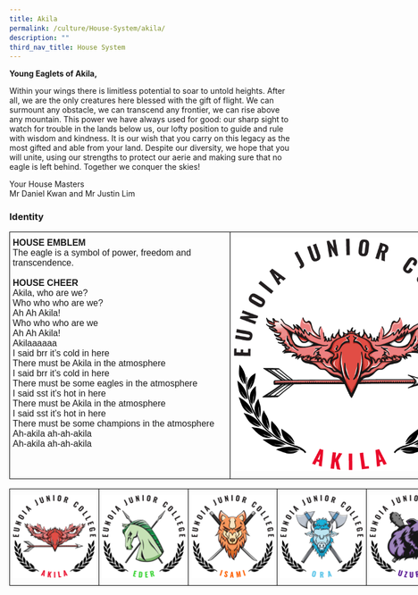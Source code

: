 ```yaml
---
title: Akila
permalink: /culture/House-System/akila/
description: ""
third_nav_title: House System
---
```

**Young Eaglets of Akila,**

Within your wings there is limitless potential to soar to untold heights. After all, we are the only creatures here blessed with the gift of flight. We can surmount any obstacle, we can transcend any frontier, we can rise above any mountain. This power we have always used for good: our sharp sight to watch for trouble in the lands below us, our lofty position to guide and rule with wisdom and kindness. It is our wish that you carry on this legacy as the most gifted and able from your land. Despite our diversity, we hope that you will unite, using our strengths to protect our aerie and making sure that no eagle is left behind. Together we conquer the skies!

Your House Masters  
Mr Daniel Kwan and Mr Justin Lim


### Identity

<style type="text/css">
.tg  {border-collapse:collapse;border-spacing:0;margin:0px auto;}
.tg td{border-color:black;border-style:solid;border-width:1px;font-family:Arial, sans-serif;font-size:14px;
  overflow:hidden;padding:10px 5px;word-break:normal;}
.tg th{border-color:black;border-style:solid;border-width:1px;font-family:Arial, sans-serif;font-size:14px;
  font-weight:normal;overflow:hidden;padding:10px 5px;word-break:normal;}
.tg .tg-x5q1{font-size:16px;text-align:left;vertical-align:top}
.tg .tg-gqad{font-size:16px;text-align:center;vertical-align:middle}
</style>
<table class="tg" style="undefined;table-layout: fixed; width: 824px">
<colgroup>
<col style="width: 395px">
<col style="width: 429px">
</colgroup>
<tbody>
  <tr>
    <td class="tg-x5q1"><span style="font-weight:bold;font-style:normal">HOUSE EMBLEM</span><br><span style="font-weight:400;font-style:normal">The eagle is a symbol of power, freedom and transcendence. </span><br><br><span style="font-weight:bold;font-style:normal">HOUSE CHEER</span><br><span style="font-weight:400;font-style:normal">Akila, who are we?</span><br><span style="font-weight:400;font-style:normal">Who who who are we?</span><br><span style="font-weight:400;font-style:normal">Ah Ah Akila!</span><br><span style="font-weight:400;font-style:normal">Who who who are we</span><br><span style="font-weight:400;font-style:normal">Ah Ah Akila!</span><br><span style="font-weight:400;font-style:normal">Akilaaaaaa</span><br><span style="font-weight:400;font-style:normal">I said brr it’s cold in here</span><br><span style="font-weight:400;font-style:normal">There must be Akila in the atmosphere</span><br><span style="font-weight:400;font-style:normal">I said brr it’s cold in here</span><br><span style="font-weight:400;font-style:normal">There must be some eagles in the atmosphere</span><br><span style="font-weight:400;font-style:normal">I said sst it’s hot in here</span><br><span style="font-weight:400;font-style:normal">There must be Akila in the atmosphere</span><br><span style="font-weight:400;font-style:normal">I said sst it’s hot in here</span><br><span style="font-weight:400;font-style:normal">There must be some champions in the atmosphere</span><br><span style="font-weight:400;font-style:normal">Ah-akila ah-ah-akila</span><br><span style="font-weight:400;font-style:normal">Ah-akila ah-ah-akila</span></td>
    <td class="tg-gqad"><img src="/images/Houses-Akila-Crest.png" 
     style="width:100%"></td>
  </tr>
</tbody>
</table>

<br>


<style type="text/css">
.tg  {border-collapse:collapse;border-spacing:0;margin:0px auto;}
.tg td{border-color:black;border-style:solid;border-width:1px;font-family:Arial, sans-serif;font-size:14px;
  overflow:hidden;padding:10px 5px;word-break:normal;}
.tg th{border-color:black;border-style:solid;border-width:1px;font-family:Arial, sans-serif;font-size:14px;
  font-weight:normal;overflow:hidden;padding:10px 5px;word-break:normal;}
.tg .tg-0lax{text-align:left;vertical-align:top}
</style>
<table class="tg" style="undefined;table-layout: fixed; width: 800px">
<colgroup>
<col style="width: 160px">
<col style="width: 160px">
<col style="width: 160px">
<col style="width: 160px">
<col style="width: 160px">
</colgroup>
<tbody>
  <tr>
    <td class="tg-0lax"><a href = "/culture/House-System/akila/" target = "_self"> 
          <img src="/images/Houses-Akila-Crest.png" 
     style="width:100%"></a></td>
    <td class="tg-0lax"><a href = "/culture/House-System/eder/" target = "_self"> 
          <img src="/images/Houses-Eder-Crest.png" 
     style="width:100%"></a></td>
    <td class="tg-0lax"><a href = "/culture/House-System/isami/" target = "_self"> 
          <img src="/images/Houses-Isami-Crest.png" 
     style="width:100%"></a></td>
    <td class="tg-0lax"><a href = "/culture/House-System/ora/" target = "_self"> 
          <img src="/images/Houses-Ora-Crest.png" 
     style="width:100%"></a></td>
    <td class="tg-0lax"><a href = "/culture/House-System/uzuri/" target = "_self"> 
          <img src="/images/Houses-Uzuri-Crest.png" 
     style="width:100%"></a></td>
  </tr>
</tbody>
</table>